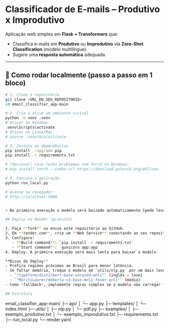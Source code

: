 # Classificador de E-mails – Produtivo x Improdutivo

Aplicação web simples em **Flask + Transformers** que:
- Classifica e-mails em **Produtivo** ou **Improdutivo** via **Zero-Shot Classification** (modelo multilíngue).
- Sugere uma **resposta automática** adequada.

---

## 🚀 Como rodar localmente (passo a passo em 1 bloco)

```bash
# 1. Clone o repositório
git clone <URL_DO_SEU_REPOSITORIO>
cd email_classifier_app-main

# 2. Crie e ative um ambiente virtual
python -m venv .venv
# Ativar no Windows:
.venv\Scripts\activate
# Ativar no Linux/Mac:
# source .venv/bin/activate

# 3. Instale as dependências
pip install --upgrade pip
pip install -r requirements.txt

# (Opcional) Caso tenha problemas com Torch no Windows:
# pip install torch --index-url https://download.pytorch.org/whl/cpu

# 4. Execute a aplicação
python run_local.py

# Acesse no navegador:
# http://localhost:5000


> Na primeira execução o modelo será baixado automaticamente (pode levar alguns minutos).

## Deploy no Render (gratuito)

1. Faça **fork** ou envie este repositório ao GitHub.
2. Em **render.com**, crie um **Web Service** conectando ao seu repositório.
3. Configure:
   - **Build command**: `pip install -r requirements.txt`
   - **Start command**: `gunicorn app:app`
4. Deploy. A primeira execução será mais lenta para baixar o modelo.

**Dicas de Deploy**
- Prefira regiões próximas ao Brasil para menor latência.
- Se faltar memória, troque o modelo em `utils/nlp.py` por um mais leve:
  - `"typeform/distilbert-base-uncased-mnli"` (inglês – leve)
  - `"MoritzLaurer/deberta-v3-base-mnli-fever-anli"` (médio)
- Como *fallback*, implemente regras simples se o modelo não carregar (exemplo no código).

## Estrutura
```
email_classifier_app-main/
├─ api/
│  └─ app.py
├─ templates/
│  └─ index.html
├─ utils/
│  ├─ nlp.py
│  └─ pdf.py
├─ examples/
│  ├─ exemplo_produtivo.txt
│  └─ exemplo_improdutivo.txt
├─ requirements.txt
├─ run_local.py
└─ render.yaml

```
